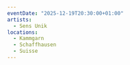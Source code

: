 ```yaml
---
eventDate: "2025-12-19T20:30:00+01:00"
artists:
  - Sens Unik
locations:
  - Kammgarn
  - Schaffhausen
  - Suisse
---
```

